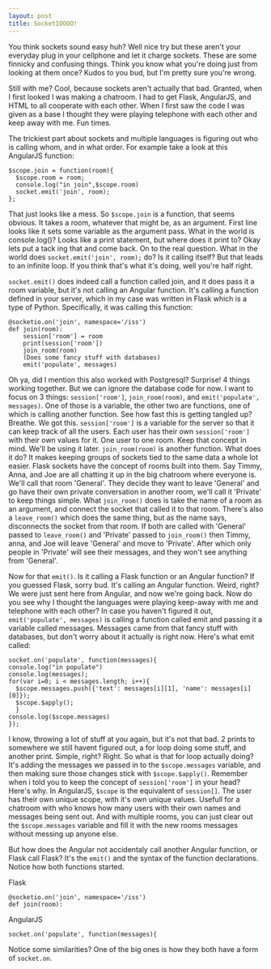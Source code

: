 ```yaml
---
layout: post
title: SocketIOOOO!
---
```


  You think sockets sound easy huh? Well nice try but these aren't your everyday plug in your cellphone and let it charge sockets. 
These are some finnicky and confusing things. Think you know what you're doing just from looking at them once? Kudos to you bud, but 
I'm pretty sure you're wrong.
  
  Still with me? Cool, because sockets aren't actually that bad. Granted, when I first looked I was making a chatroom. I had to get
Flask, AngularJS, and HTML to all cooperate with each other. When I first saw the code I was given as a base I thought they were
playing telephone with each other and keep away with me. Fun times.

  The trickiest part about sockets and multiple languages is figuring out who is calling whom, and in what order. For example take a look at this AngularJS function:

```
$scope.join = function(room){
  $scope.room = room;
  console.log("in join",$scope.room)
  socket.emit('join', room);
};
```

  That just looks like a mess. So `$scope.join` is a function, that seems obvious. It takes a room, whatever that might be, as an
argument. First line looks like it sets some variable as the argument pass. What in the world is console.log()? Looks like a print statement, but where does it print to? Okay lets put a tack ing that and come back. On to the real question. What in the world does `socket.emit('join', room);` do? Is it calling itself? But that leads to an infinite loop. If you think that's what it's doing, well you're half right.

  `socket.emit()` does indeed call a function called join, and it does pass it a room variable, but it's not calling an Angular function. It's calling a function defined in your server, which in my case was written in Flask which is a type of Python. Specifically, it was calling this function:
  
```
@socketio.on('join', namespace='/iss')
def join(room):
    session['room'] = room
    print(session['room'])
    join_room(room)
    (Does some fancy stuff with databases)
    emit('populate', messages)
```

  Oh ya, did I mention this also worked with Postgresql? Surprise! 4 things working together. But we can ignore the database code for now. I want to focus on 3 things: `session['room']`, `join_room(room)`, and `emit('populate', messages)`.
  One of those is a variable, the other two are functions, one of which is calling another function. See how fast this is getting tangled up? Breathe. We got this. `session['room']` is a variable for the server so that it can keep track of all the users. Each user has their own `session['room']` with their own values for it. One user to one room. Keep that concept in mind. We'll be using it later. `join_room(room)` is another function. What does it do? It makes keeping groups of sockets tied to the same data a whole lot easier. Flask sockets have the concept of rooms built into them. Say Timmy, Anna, and Joe are all chatting it up in the big chatroom where everyone is. We'll call that room 'General'. They decide they want to leave 'General' and go have their own private conversation in another room, we'll call it 'Private' to keep things simple. What `join_room()` does is take the name of a room as an argument, and connect the socket that called it to that room. There's also a `leave_room()` which does the same thing, but as the name says, disconnects the socket from that room. If both are called with 'General' passed to `leave_room()` and 'Private' passed to `join_room()` then Timmy, anna, and Joe will leave 'General' and move to 'Private'. After which only people in 'Private' will see their messages, and they won't see anything from 'General'.
  
  Now for that `emit()`. Is it calling a Flask function or an Angular function? If you guessed Flask, sorry bud. It's calling an Angular function. Weird, right? We were just sent here from Angular, and now we're going back. Now do you see why I thought the languages were playing keep-away with me and telephone with each other? In case you haven't figured it out, `emit('populate', messages)` is calling a function called emit and passing it a variable called messages. Messages came from that fancy stuff with databases, but don't worry about it actually is right now. Here's what emit called:
  
  ```
socket.on('populate', function(messages){
  console.log("in populate")
  console.log(messages);
  for(var i=0; i < messages.length; i++){
    $scope.messages.push({'text': messages[i][1], 'name': messages[i][0]});
    $scope.$apply();
    }
  console.log($scope.messages)
});
```

I know, throwing a lot of stuff at you again, but it's not that bad. 2 prints to somewhere we still havent figured out, a for loop doing some stuff, and another print. Simple, right? Right. So what is that for loop actually doing? It's adding the messages we passed in to the `$scope.messages` variable, and then making sure those changes stick with `$scope.$apply()`. Remember when i told you to keep the concept of `session['room']` in your head? Here's why. In AngularJS, `$scope` is the equivalent of `session[]`. The user has their own unique scope, with it's own unique values. Usefull for a chatroom with who knows how many users with their own names and messages being sent out. And with multiple rooms, you can just clear out the `$scope.messages` variable and fill it with the new rooms messages without messing up anyone else.

But how does the Angular not accidentaly call another Angular function, or Flask call Flask? It's the `emit()` and the syntax of the function declarations. Notice how both functions started.

Flask
```
@socketio.on('join', namespace='/iss')
def join(room):
```
AngularJS
```
socket.on('populate', function(messages){
```

Notice some similarities? One of the big ones is how they both have a form of `socket.on`. 
